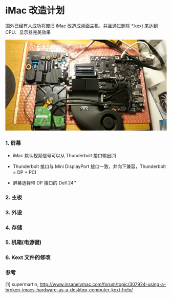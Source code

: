 # iMac 改造计划

国外已经有人成功将废旧 iMac 改造成桌面主机，并且通过删除 *.kext 来达到 CPU、显示器完美效果

![imac](pic/imac.jpg)

### 1. 屏幕

* iMac 默认视频信号可以从 Thunderbolt 接口输出[1]
* Thunderbolt 接口与 Mini DisplayPort 接口一致，并向下兼容，Thunderbolt = DP + PCI


* 屏幕选择带 DP 接口的 Dell 24'' 

### 2. 主板

### 3. 外设

### 4. 存储

### 5. 机箱(电源键)

### 6. Kext 文件的修改

### 参考

[1] supermartin, http://www.insanelymac.com/forum/topic/307924-using-a-broken-imacs-hardware-as-a-desktop-computer-kext-help/



